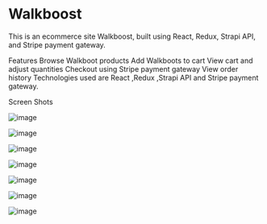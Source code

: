 # Walkboost
This is an ecommerce site Walkboost, built using React, Redux, Strapi API, and Stripe payment gateway.

Features
Browse Walkboot products
Add Walkboots to cart
View cart and adjust quantities
Checkout using Stripe payment gateway
View order history
Technologies used are React ,Redux ,Strapi API and Stripe payment gateway.

Screen Shots

![image](https://user-images.githubusercontent.com/85078565/232297919-5b83fea4-9026-4abe-9eef-e3bfc117f2e4.png)

![image](https://user-images.githubusercontent.com/85078565/232298100-6286f3c8-5fcf-4a80-976a-46756f3eaa60.png)

![image](https://user-images.githubusercontent.com/85078565/232298242-bffd19ff-04a8-4fa2-b3b5-e14dc61392d8.png)

![image](https://user-images.githubusercontent.com/85078565/232298395-f9b27007-d6f9-448c-a700-1b38be17fe72.png)

![image](https://user-images.githubusercontent.com/85078565/232298544-0c63c200-b4ce-4b97-879c-1dfda2cdd29c.png)

![image](https://user-images.githubusercontent.com/85078565/232298663-623169fc-b1f7-47ef-8a23-603dd5062326.png)

![image](https://user-images.githubusercontent.com/85078565/232298912-960ab050-cb45-4f2b-a522-deda21630a33.png)


